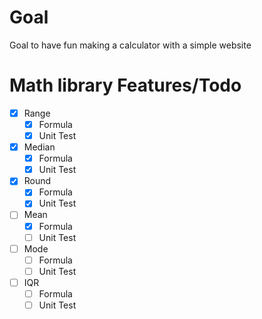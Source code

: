 
# Goal

Goal to have fun making a calculator with a simple website

# Math library Features/Todo

- [x]  Range
    * [x] Formula
    * [x] Unit Test
- [x]  Median
    * [x] Formula
    * [x] Unit Test
- [x]  Round
    * [x] Formula
    * [x] Unit Test
- [ ]  Mean
    * [x] Formula
    * [ ] Unit Test
- [ ]  Mode
    * [ ] Formula
    * [ ] Unit Test
- [ ]  IQR
    * [ ] Formula
    * [ ] Unit Test
